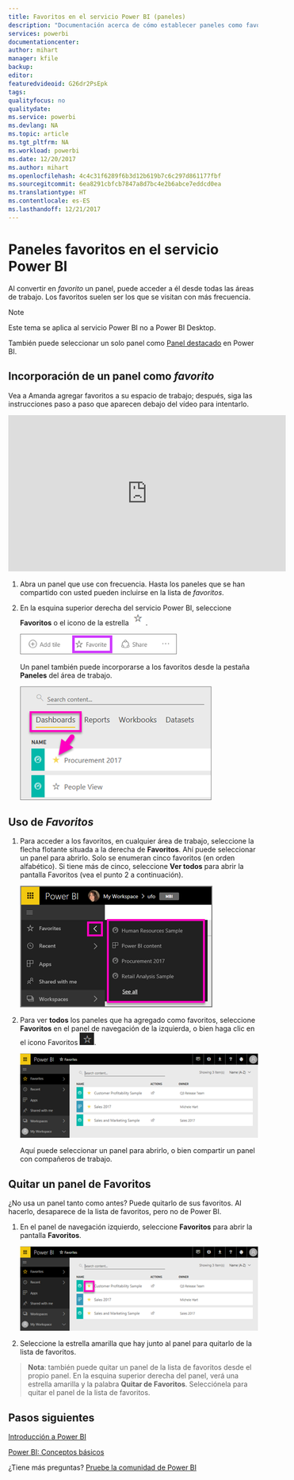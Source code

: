 ```yaml
---
title: Favoritos en el servicio Power BI (paneles)
description: "Documentación acerca de cómo establecer paneles como favoritos en el servicio Power BI"
services: powerbi
documentationcenter: 
author: mihart
manager: kfile
backup: 
editor: 
featuredvideoid: G26dr2PsEpk
tags: 
qualityfocus: no
qualitydate: 
ms.service: powerbi
ms.devlang: NA
ms.topic: article
ms.tgt_pltfrm: NA
ms.workload: powerbi
ms.date: 12/20/2017
ms.author: mihart
ms.openlocfilehash: 4c4c31f6289f6b3d12b619b7c6c297d861177fbf
ms.sourcegitcommit: 6ea8291cbfcb7847a8d7bc4e2b6abce7eddcd0ea
ms.translationtype: HT
ms.contentlocale: es-ES
ms.lasthandoff: 12/21/2017
---
```

# <a name="favorite-dashboards-in-the-power-bi-service"></a>Paneles favoritos en el servicio Power BI
Al convertir en *favorito* un panel, puede acceder a él desde todas las áreas de trabajo.  Los favoritos suelen ser los que se visitan con más frecuencia.

> [!NOTE]
> Este tema se aplica al servicio Power BI no a Power BI Desktop.
> 
> 

También puede seleccionar un solo panel como [Panel destacado](service-dashboard-featured.md) en Power BI.

## <a name="add-a-dashboard-as-a-favorite"></a>Incorporación de un panel como *favorito*
Vea a Amanda agregar favoritos a su espacio de trabajo; después, siga las instrucciones paso a paso que aparecen debajo del vídeo para intentarlo.

<iframe width="560" height="315" src="https://www.youtube.com/embed/G26dr2PsEpk" frameborder="0" allowfullscreen></iframe>


1. Abra un panel que use con frecuencia. Hasta los paneles que se han compartido con usted pueden incluirse en la lista de *favoritos*.
2. En la esquina superior derecha del servicio Power BI, seleccione **Favoritos** o el icono de la estrella ![](media/service-dashboard-favorite/power-bi-favorite-icon.png).
   
   ![](media/service-dashboard-favorite/powerbi-dashboard-favorite.png)
   
   Un panel también puede incorporarse a los favoritos desde la pestaña **Paneles** del área de trabajo.
   
   ![](media/service-dashboard-favorite/power-bi-dashboard-favorite.png)

## <a name="working-with-favorites"></a>Uso de *Favoritos*
1. Para acceder a los favoritos, en cualquier área de trabajo, seleccione la flecha flotante situada a la derecha de **Favoritos**.  Ahí puede seleccionar un panel para abrirlo. Solo se enumeran cinco favoritos (en orden alfabético). Si tiene más de cinco, seleccione **Ver todos** para abrir la pantalla Favoritos (vea el punto 2 a continuación). 
   
   ![](media/service-dashboard-favorite/power-bi-favorite-flyout-new.png)
2. Para ver **todos** los paneles que ha agregado como favoritos, seleccione **Favoritos** en el panel de navegación de la izquierda, o bien haga clic en el icono Favoritos ![](media/service-dashboard-favorite/power-bi-favorites-icon.png).  
   
    ![](media/service-dashboard-favorite/power-bi-favorites-screen.png)
   
   Aquí puede seleccionar un panel para abrirlo, o bien compartir un panel con compañeros de trabajo.

## <a name="unfavorite-a-dashboard"></a>Quitar un panel de Favoritos
¿No usa un panel tanto como antes?  Puede quitarlo de sus favoritos. Al hacerlo, desaparece de la lista de favoritos, pero no de Power BI.

1. En el panel de navegación izquierdo, seleccione **Favoritos** para abrir la pantalla **Favoritos**.
   
   ![](media/service-dashboard-favorite/power-bi-unfavorites-screen.png)
2. Seleccione la estrella amarilla que hay junto al panel para quitarlo de la lista de favoritos.

> **Nota**: también puede quitar un panel de la lista de favoritos desde el propio panel. En la esquina superior derecha del panel, verá una estrella amarilla y la palabra **Quitar de Favoritos**. Selecciónela para quitar el panel de la lista de favoritos. 
> 
> 

## <a name="next-steps"></a>Pasos siguientes
[Introducción a Power BI](service-get-started.md)

[Power BI: Conceptos básicos](service-basic-concepts.md)

¿Tiene más preguntas? [Pruebe la comunidad de Power BI](http://community.powerbi.com/)

